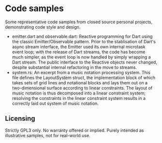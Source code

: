 # Code samples

Some representative code samples from closed source personal projects, demonstrating code style and design.

* emitter.dart and observable.dart: Reactive programming for Dart using the classic Emitter/Observable pattern. Prior to the stablisation of Dart's async stream interface, the Emitter used its own internal microtask event loop; with the release of Dart streams, the code has become much simpler, as the event loop is now handled by simply wrapping a Dart stream. The public interface to the Reactive objects never changed, despite substantial internal refactoring in the move to streams.
* system.rs: An excerpt from a music notation processing system. This file defines the LayoutSystem struct, the implementation block of which takes sets of grid lines and notational blocks and lays them out on a two-dimensional surface according to linear constraints. The layout of music notation is thus decomposed into a linear constraint system; resolving the constraints in the linear constraint system results in a correctly laid out system of music notation.

## Licensing

Strictly GPL3 only. No warranty offered or implied. Purely intended as illustrative samples, not for real-world use.
